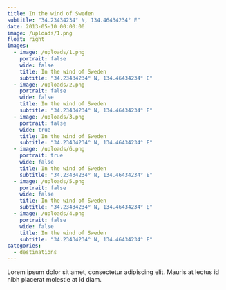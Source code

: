 ```yaml
---
title: In the wind of Sweden
subtitle: "34.23434234° N, 134.46434234° E"
date: 2013-05-10 00:00:00
image: /uploads/1.png
float: right
images: 
  - image: /uploads/1.png
    portrait: false
    wide: false
    title: In the wind of Sweden
    subtitle: "34.23434234° N, 134.46434234° E"
  - image: /uploads/2.png
    portrait: false
    wide: false
    title: In the wind of Sweden
    subtitle: "34.23434234° N, 134.46434234° E"
  - image: /uploads/3.png
    portrait: false
    wide: true
    title: In the wind of Sweden
    subtitle: "34.23434234° N, 134.46434234° E"
  - image: /uploads/6.png
    portrait: true
    wide: false
    title: In the wind of Sweden
    subtitle: "34.23434234° N, 134.46434234° E"
  - image: /uploads/5.png
    portrait: false
    wide: false
    title: In the wind of Sweden
    subtitle: "34.23434234° N, 134.46434234° E"
  - image: /uploads/4.png
    portrait: false
    wide: false
    title: In the wind of Sweden
    subtitle: "34.23434234° N, 134.46434234° E"
categories: 
  - destinations
---
```


Lorem ipsum dolor sit amet, consectetur adipiscing elit. Mauris at lectus id nibh placerat molestie at id diam.